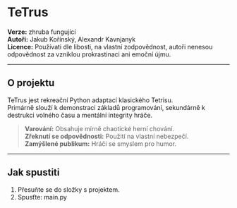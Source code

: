 # TeTrus

**Verze:** zhruba fungující  
**Autoři:** Jakub Kořínský, Alexandr Kavnjanyk  
**Licence:** Používati dle libosti, na vlastní zodpovědnost, autoři nenesou odpovědnost za vzniklou prokrastinaci ani emoční újmu.

---

## O projektu

TeTrus jest rekreační Python adaptací klasického Tetrisu.  
Primárně slouží k demonstraci základů programování, sekundárně k destrukci volného času a mentální integrity hráče.

> **Varování:** Obsahuje mírně chaotické herní chování.  
> **Zřeknutí se odpovědnosti:** Použití na vlastní nebezpečí.  
> **Zamýšlené publikum:** Hráči se smyslem pro humor.

---

## Jak spustiti

1. Přesuňte se do složky s projektem.
2. Spusťte: main.py
